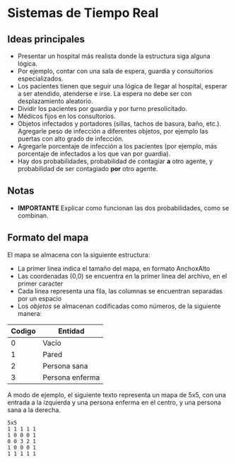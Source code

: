 # Sistemas de Tiempo Real

## Ideas principales

* Presentar un hospital más realista donde la estructura siga alguna lógica.
* Por ejemplo, contar con una sala de espera, guardia y consultorios especializados. 
* Los pacientes tienen que seguir una lógica de llegar al hospital, esperar a ser atendido, atenderse e irse. La espera no debe ser con desplazamiento aleatorio.
* Dividir los pacientes por guardia y por turno presolicitado.
* Médicos fijos en los consultorios. 
* Objetos infectados y portadores (sillas, tachos de basura, baño, etc.). Agregarle peso de infección a diferentes objetos, por ejemplo las puertas con alto grado de infección.
* Agregarle porcentaje de infección a los pacientes (por ejemplo, más porcentaje de infectados a los que van por guardia).
* Hay dos probabilidades, probabilidad de contagiar **a** otro agente, y probabilidad de ser contagiado **por** otro agente.

## Notas

* **IMPORTANTE** Explicar como funcionan las dos probabilidades, como se combinan.

## Formato del mapa

El mapa se almacena con la siguiente estructura:

- La primer linea indica el tamaño del mapa, en formato AnchoxAlto
- Las coordenadas (0,0) se encuentra en la primer linea del archivo, en el primer caracter
- Cada linea representa una fila, las columnas se encuentran separadas por un espacio
- Los *objetos* se almacenan codificadas como números, de la siguiente manera:

| Codigo    | Entidad           |
| --------- | ----------------- |
| 0         | Vacío             |
| 1         | Pared             |
| 2         | Persona sana      |
| 3         | Persona enferma   |

A modo de ejemplo, el siguiente texto representa un mapa de 5x5, con una entrada a la izquierda
y una persona enferma en el centro, y una persona sana a la derecha.

```
5x5
1 1 1 1 1
1 0 0 0 1
0 0 3 2 1
1 0 0 0 1
1 1 1 1 1
```
